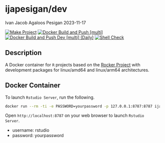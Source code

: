 ijapesigan/dev
================
Ivan Jacob Agaloos Pesigan
2023-11-17

<!-- README.md is generated from .setup/readme/README.Rmd. Please edit that file -->
<!-- badges: start -->

[![Make
Project](https://github.com/ijapesigan/docker-dev/actions/workflows/make.yml/badge.svg)](https://github.com/ijapesigan/docker-dev/actions/workflows/make.yml)
[![Docker Build and Push
\[multi\]](https://github.com/ijapesigan/docker-dev/actions/workflows/docker-build-push-multi.yml/badge.svg)](https://github.com/ijapesigan/docker-dev/actions/workflows/docker-build-push-multi.yml)
[![Docker Build and Push Dev \[multi\]
(Daily)](https://github.com/ijapesigan/docker-dev/actions/workflows/docker-build-push-daily-multi-dev.yml/badge.svg)](https://github.com/ijapesigan/docker-dev/actions/workflows/docker-build-push-daily-multi-dev.yml)
[![Shell
Check](https://github.com/ijapesigan/docker-dev/actions/workflows/shellcheck.yml/badge.svg)](https://github.com/ijapesigan/docker-dev/actions/workflows/shellcheck.yml)
<!-- badges: end -->

## Description

A Docker container for `R` projects based on the [Rocker
Project](https://rocker-project.org/) with development packages for
linux/amd64 and linux/arm64 architectures.

## Docker Container

To launch `Rstudio Server`, run the following.

``` bash
docker run --rm -ti -e PASSWORD=yourpassword -p 127.0.0.1:8787:8787 ijapesigan/dev:main
```

Open `http://localhost:8787` on your web browser to launch
`Rstudio Server`.

- username: rstudio
- password: yourpassword

